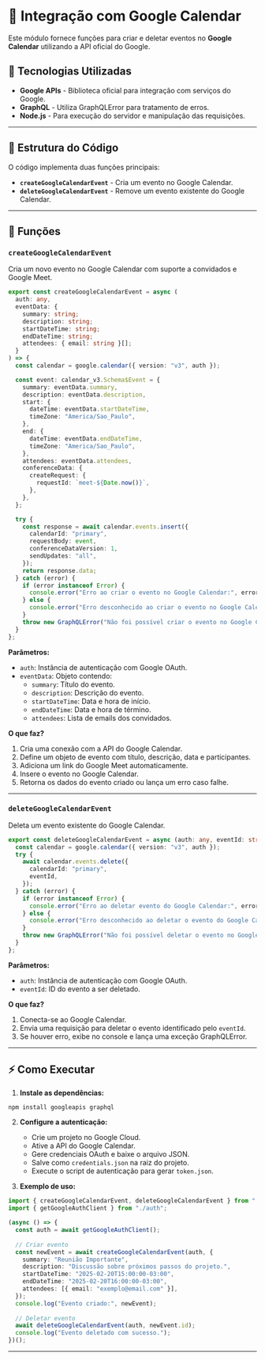 # 📅 Integração com Google Calendar

Este módulo fornece funções para criar e deletar eventos no **Google Calendar** utilizando a API oficial do Google.

## 🚀 Tecnologias Utilizadas
- **Google APIs** - Biblioteca oficial para integração com serviços do Google.
- **GraphQL** - Utiliza GraphQLError para tratamento de erros.
- **Node.js** - Para execução do servidor e manipulação das requisições.

---

## 📂 Estrutura do Código
O código implementa duas funções principais:
- **`createGoogleCalendarEvent`** - Cria um evento no Google Calendar.
- **`deleteGoogleCalendarEvent`** - Remove um evento existente do Google Calendar.

---

## 📌 Funções

### `createGoogleCalendarEvent`
Cria um novo evento no Google Calendar com suporte a convidados e Google Meet.

```ts
export const createGoogleCalendarEvent = async (
  auth: any,
  eventData: {
    summary: string;
    description: string;
    startDateTime: string;
    endDateTime: string;
    attendees: { email: string }[];
  }
) => {
  const calendar = google.calendar({ version: "v3", auth });

  const event: calendar_v3.Schema$Event = {
    summary: eventData.summary,
    description: eventData.description,
    start: {
      dateTime: eventData.startDateTime,
      timeZone: "America/Sao_Paulo",
    },
    end: {
      dateTime: eventData.endDateTime,
      timeZone: "America/Sao_Paulo",
    },
    attendees: eventData.attendees,
    conferenceData: {
      createRequest: {
        requestId: `meet-${Date.now()}`,
      },
    },
  };

  try {
    const response = await calendar.events.insert({
      calendarId: "primary",
      requestBody: event,
      conferenceDataVersion: 1,
      sendUpdates: "all",
    });
    return response.data;
  } catch (error) {
    if (error instanceof Error) {
      console.error("Erro ao criar o evento no Google Calendar:", error.message);
    } else {
      console.error("Erro desconhecido ao criar o evento no Google Calendar:", error);
    }
    throw new GraphQLError("Não foi possível criar o evento no Google Calendar.");
  }
};
```

**Parâmetros:**
- `auth`: Instância de autenticação com Google OAuth.
- `eventData`: Objeto contendo:
  - `summary`: Título do evento.
  - `description`: Descrição do evento.
  - `startDateTime`: Data e hora de início.
  - `endDateTime`: Data e hora de término.
  - `attendees`: Lista de emails dos convidados.

**O que faz?**
1. Cria uma conexão com a API do Google Calendar.
2. Define um objeto de evento com título, descrição, data e participantes.
3. Adiciona um link do Google Meet automaticamente.
4. Insere o evento no Google Calendar.
5. Retorna os dados do evento criado ou lança um erro caso falhe.

---

### `deleteGoogleCalendarEvent`
Deleta um evento existente do Google Calendar.

```ts
export const deleteGoogleCalendarEvent = async (auth: any, eventId: string) => {
  const calendar = google.calendar({ version: "v3", auth });
  try {
    await calendar.events.delete({
      calendarId: "primary",
      eventId,
    });
  } catch (error) {
    if (error instanceof Error) {
      console.error("Erro ao deletar evento do Google Calendar:", error.message);
    } else {
      console.error("Erro desconhecido ao deletar o evento do Google Calendar:", error);
    }
    throw new GraphQLError("Não foi possível deletar o evento no Google Calendar.");
  }
};
```

**Parâmetros:**
- `auth`: Instância de autenticação com Google OAuth.
- `eventId`: ID do evento a ser deletado.

**O que faz?**
1. Conecta-se ao Google Calendar.
2. Envia uma requisição para deletar o evento identificado pelo `eventId`.
3. Se houver erro, exibe no console e lança uma exceção GraphQLError.

---

## ⚡ Como Executar

1. **Instale as dependências:**
```sh
npm install googleapis graphql
```

2. **Configure a autenticação:**
   - Crie um projeto no Google Cloud.
   - Ative a API do Google Calendar.
   - Gere credenciais OAuth e baixe o arquivo JSON.
   - Salve como `credentials.json` na raiz do projeto.
   - Execute o script de autenticação para gerar `token.json`.

3. **Exemplo de uso:**
```ts
import { createGoogleCalendarEvent, deleteGoogleCalendarEvent } from "./googleCalendar";
import { getGoogleAuthClient } from "./auth";

(async () => {
  const auth = await getGoogleAuthClient();
  
  // Criar evento
  const newEvent = await createGoogleCalendarEvent(auth, {
    summary: "Reunião Importante",
    description: "Discussão sobre próximos passos do projeto.",
    startDateTime: "2025-02-20T15:00:00-03:00",
    endDateTime: "2025-02-20T16:00:00-03:00",
    attendees: [{ email: "exemplo@email.com" }],
  });
  console.log("Evento criado:", newEvent);
  
  // Deletar evento
  await deleteGoogleCalendarEvent(auth, newEvent.id);
  console.log("Evento deletado com sucesso.");
})();
```

---